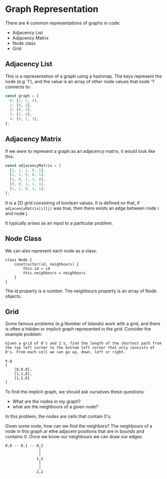 # Graph Representation

There are 4 common representations of graphs in code:

- Adjacency List
- Adjacency Matrix
- Node class
- Grid

## Adjacency List

This is a representation of a graph using a hashmap. The keys represent the node (e.g '1'), and the value is an array of other node values that node '1' connects to:

```jsx
const graph = {
  0: [1, 2, 4],
  1: [0, 4],
  2: [0, 3],
  3: [2, 4],
  4: [0, 1, 3],
};
```

## Adjacency Matrix

If we were to represent a graph as an adjacency matrix, it would look like this:

```jsx
const adjacencyMatrix = [
  [1, 1, 1, 0, 1],
  [1, 1, 0, 0, 1],
  [1, 0, 1, 1, 0],
  [0, 0, 1, 1, 1],
  [1, 1, 0, 1, 1],
];
```

It is a 2D grid consisting of boolean values. It is defined so that, if `adjacencyMatrix[i][j]` was true, then there exists an edge between node i and node j.

It typically arises as an input to a particular problem.

## Node Class

We can also represent each node as a class:

```
class Node {
    constructor(id, neighbours) {
        this.id = id
        this.neighbours = neighbours
    }
}
```

The id property is a number. The neighbours property is an array of Node objects.

## Grid

Some famous problems (e.g Number of Islands) work with a grid, and there is often a hidden or implicit graph represented in the grid.
Consider the example problem:

```
Given a grid of 0's and 1's, find the length of the shortest path from the top left corner to the bottom left corner that only consists of 0's. From each cell we can go up, down, left or right.

e.g
[
    [0,0,0],
    [1,1,0],
    [1,1,0]
]
```

To find the implicit graph, we should ask ourselves these questions:

- What are the nodes in my graph?
- what are the neighbours of a given node?

In this problem, the nodes are cells that contain 0's.

Given some node, how can we find the neighbors?
The neighbours of a node in this graph ar ethe adjacent positions that are in bounds and contains 0. Once we know our neighbours we can draw our edges.

```
0,0 -- 0,1 -- 0,2
               |
               |
              1,2
               |
               |
              2,2
```
